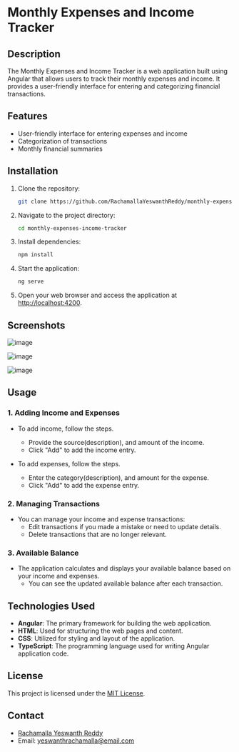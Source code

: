 # Monthly Expenses and Income Tracker

## Description

The Monthly Expenses and Income Tracker is a web application built using Angular that allows users to track their monthly expenses and income. It provides a user-friendly interface for entering and categorizing financial transactions.

## Features

- User-friendly interface for entering expenses and income
- Categorization of transactions
- Monthly financial summaries

## Installation

1. Clone the repository:

   ```bash
   git clone https://github.com/RachamallaYeswanthReddy/monthly-expenses-income-tracker.git
   ```

2. Navigate to the project directory:

   ```bash
   cd monthly-expenses-income-tracker
   ```

3. Install dependencies:

   ```bash
   npm install
   ```

4. Start the application:

   ```bash
   ng serve
   ```

5. Open your web browser and access the application at [http://localhost:4200](http://localhost:4200).

## Screenshots


![image](https://github.com/RachamallaYeswanthReddy/monthly-expenses-income-tracker/assets/91588050/1049f0ea-7128-432c-9008-c5a803e65cdf)


![image](https://github.com/RachamallaYeswanthReddy/monthly-expenses-income-tracker/assets/91588050/de6a96ba-1d61-4b01-a01d-9068eb6090bc)


![image](https://github.com/RachamallaYeswanthReddy/monthly-expenses-income-tracker/assets/91588050/77799142-c210-400b-a224-437650c4fa64)


## Usage

### 1. Adding Income and Expenses

- To add income, follow the steps.
  - Provide the source(description), and amount of the income.
  - Click "Add" to add the income entry.

- To add expenses, follow the steps.
  - Enter the category(description), and amount for the expense.
  - Click "Add" to add the expense entry.

### 2. Managing Transactions

- You can manage your income and expense transactions:
  - Edit transactions if you made a mistake or need to update details.
  - Delete transactions that are no longer relevant.

### 3. Available Balance

- The application calculates and displays your available balance based on your income and expenses.
  - You can see the updated available balance after each transaction.
  

## Technologies Used

- **Angular**: The primary framework for building the web application.
- **HTML**: Used for structuring the web pages and content.
- **CSS**: Utilized for styling and layout of the application.
- **TypeScript**: The programming language used for writing Angular application code.


## License

This project is licensed under the [MIT License](LICENSE).

## Contact

- [Rachamalla Yeswanth Reddy](https://github.com/RachamallaYeswanthReddy)
- Email: yeswanthrachamalla@email.com

